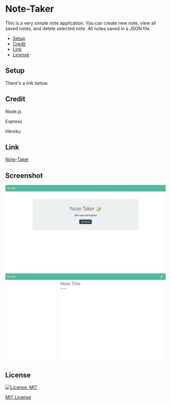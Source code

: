 # Note-Taker
This is a very simple note application. You can create new note, view all saved notes, and detele selected note. All notes saved in a JSON file. 

- [Setup](#setup)
- [Credit](#credit)
- [Link](#link)
- [License](#license)

## Setup
There's a link below.

## Credit
Node.js

Express

Heroku


## Link
[Note-Taker](https://limitless-woodland-46603.herokuapp.com)

## Screenshot
![Screenshot1](public/assets/images/Screenshot1.png)
![Screenshot2](public/assets/images/Screenshot2.png)

## License
[![License: MIT](https://img.shields.io/badge/License-MIT-yellow.svg)](https://opensource.org/licenses/MIT)

[MIT License](LICENSE)